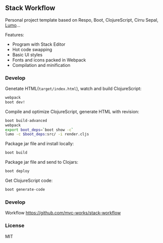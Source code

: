 
Stack Workflow
----

Personal project template based on Respo, Boot, ClojureScript, Cirru Sepal, [Lumo][lumo]...

[lumo]: https://github.com/anmonteiro/lumo/tree/master/src/cljs/lumo

Features:

* Program with Stack Editor
* Hot code swapping
* Basic UI styles
* Fonts and icons packed in Webpack
* Compilation and minification

### Develop

Genetate HTML(`target/index.html`), watch and build ClojureScript:

```bash
webpack
boot dev!
```

Compile and optimize ClojureScript, generate HTML with revision:

```bash
boot build-advanced
webpack
export boot_deps=`boot show -c`
lumo -c $boot_deps:src/ -i render.cljs
```

Package jar file and install locally:

```bash
boot build
```

Package jar file and send to Clojars:

```bash
boot deploy
```

Get ClojureScript code:

```bash
boot generate-code
```

### Develop

Workflow https://github.com/mvc-works/stack-workflow

### License

MIT
